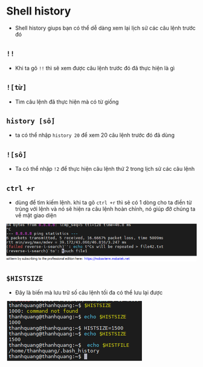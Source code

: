 # Shell history
- Shell history giups bạn có thể dễ dàng xem lại lịch sử các câu lệnh trước đó

## `!!`
- Khi ta gõ `!!` thì sẽ xem được câu lệnh trước đó đã thực hiện là gì

## `![từ]`
- Tìm câu lệnh đã thực hiện mà có từ giống

## `history [số]`
- ta có thể nhập `history 20` để xem 20 câu lệnh trước đó đã dùng

## `![số]`
- Ta có thể nhập `!2` để thực hiện câu lệnh thứ 2 trong lịch sử các câu lệnh

## `ctrl +r`
- dùng để tìm kiếm lệnh. khi ta gõ `ctrl +r` thì sẽ có 1 dòng cho ta điền từ trùng với lệnh và nó sẽ hiện ra câu lệnh hoàn chỉnh, nó giúp đỡ chúng ta về mặt giao diện

![Alt](/thuctap/anh/Screenshot_268.png)

## `$HISTSIZE`
- Đây là biến mà lưu trữ số câu lệnh tối đa có thể lưu lại được

![Alt](/thuctap/anh/Screenshot_270.png)